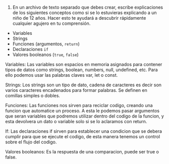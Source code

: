 1. En un archivo de texto separado que debes crear, escribe explicaciones de los siguientes conceptos como si se lo estuvieras explicando a un niño de 12 años. Hacer esto te ayudará a descubrir rápidamente cualquier agujero en tu comprensión.

 * Variables
 * Strings
 * Funciones (argumentos, `return`)
 * Declaraciones `if`
 * Valores booleanos (`true`, `false`)

 Variables: 
 Las variables son espacios en memoria asignados para contener tipos de datos como strings, boolean, numbers, null, undefined, etc. 
 Para ello podemos usar las palabras claves var, let o const. 

 Strings: 
 Los strings son un tipo de dato, cadena de caracteres es decir son varios caracteres encadenados para formar palabras. Se definen en comillas simples o dobles. 

 Funciones: 
 Las funciones nos sirven para reciclar codigo, creando una funcion que automatice un proceso. A esta le podemos pasar argumentos que seran variables que podremos utilizar dentro del codigo de la funcion, y esta devolvera un dato o variable solo si se lo aclaramos con return.

 If:
 Las declaraciones if sirven para establecer una condicion que se debera cumplir para que se ejecute el codigo, de esta manera tenemos un control sobre el flujo del codigo. 
 
 Valores booleanos:
 Es la respuesta de una comparacion, puede ser true o false. 